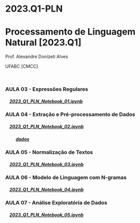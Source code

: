 # 2023.Q1-PLN
# Processamento de Linguagem Natural [2023.Q1]

Prof. Alexandre Donizeti Alves

UFABC [CMCC]

<br>

### **AULA 03 - Expressões Regulares**

##### &nbsp;&nbsp;&nbsp; [2023_Q1_PLN_Notebook_01.ipynb](https://github.com/adalves-ufabc/2023.Q1-PLN/blob/main/Aula%2003/2023_Q1_PLN_Notebook_01.ipynb)

### **AULA 04 - Extração e Pré-processamento de Dados**

##### &nbsp;&nbsp;&nbsp; [2023_Q1_PLN_Notebook_02.ipynb](https://github.com/adalves-ufabc/2023.Q1-PLN/blob/main/Aula%2004/2023_Q1_PLN_Notebook_02.ipynb)

##### &nbsp;&nbsp;&nbsp;&nbsp;&nbsp;&nbsp;&nbsp;&nbsp;&nbsp; [dados](https://github.com/adalves-ufabc/2023.Q1-PLN/tree/main/Aula%2004/dados) 

### **AULA 05 - Normalização de Textos**

##### &nbsp;&nbsp;&nbsp; [2023_Q1_PLN_Notebook_03.ipynb](https://github.com/adalves-ufabc/2023.Q1-PLN/blob/main/Aula%2005/2023_Q1_PLN_Notebook_03.ipynb)

### **AULA 06 - Modelo de Linguagem com N-gramas**

##### &nbsp;&nbsp;&nbsp; [2023_Q1_PLN_Notebook_04.ipynb](https://github.com/adalves-ufabc/2023.Q1-PLN/blob/main/Aula%2006/2023_Q1_PLN_Notebook_04.ipynb)

### **AULA 07 - Análise Exploratória de Dados**

##### &nbsp;&nbsp;&nbsp; [2023_Q1_PLN_Notebook_05.ipynb](https://github.com/adalves-ufabc/2023.Q1-PLN/blob/main/Aula%2007/2023_Q1_PLN_Notebook_05.ipynb)

